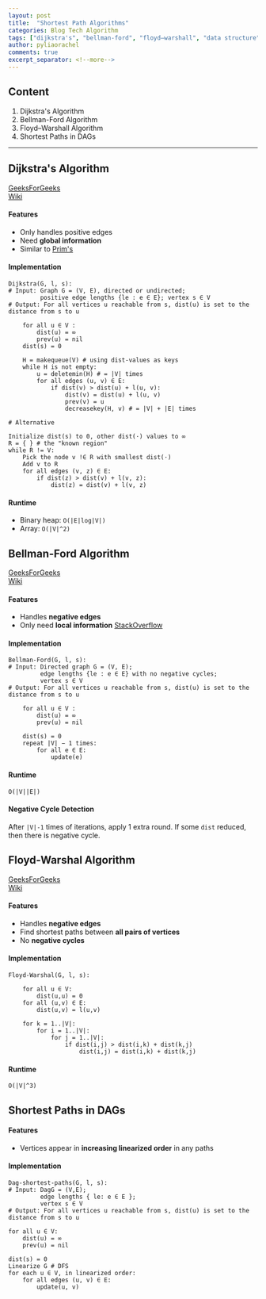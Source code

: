 ```yaml
---
layout: post
title:  "Shortest Path Algorithms"
categories: Blog Tech Algorithm
tags: ["dijkstra's", "bellman-ford", "floyd–warshall", "data structure", "algorithm"]
author: pyliaorachel
comments: true
excerpt_separator: <!--more-->
---
```


## Content

1. Dijkstra's Algorithm
2. Bellman-Ford Algorithm
3. Floyd–Warshall Algorithm
4. Shortest Paths in DAGs

<!--more-->
---
## Dijkstra's Algorithm

[GeeksForGeeks](http://www.geeksforgeeks.org/greedy-algorithms-set-6-dijkstras-shortest-path-algorithm/)  
[Wiki](https://en.wikipedia.org/wiki/Dijkstra%27s_algorithm)

#### Features

- Only handles positive edges
- Need __global information__
- Similar to [Prim's](http://www.geeksforgeeks.org/greedy-algorithms-set-5-prims-minimum-spanning-tree-mst-2/)

#### Implementation

```
Dijkstra(G, l, s):
# Input: Graph G = (V, E), directed or undirected;
		 positive edge lengths {le : e ∈ E}; vertex s ∈ V
# Output: For all vertices u reachable from s, dist(u) is set to the distance from s to u

	for all u ∈ V : 
		dist(u) = ∞
		prev(u) = nil 
	dist(s) = 0

	H = makequeue(V) # using dist-values as keys 
	while H is not empty:
		u = deletemin(H) # = |V| times
		for all edges (u, v) ∈ E:
			if dist(v) > dist(u) + l(u, v): 
				dist(v) = dist(u) + l(u, v) 
				prev(v) = u 
				decreasekey(H, v) # = |V| + |E| times
```
```
# Alternative

Initialize dist(s) to 0, other dist(·) values to ∞ 
R = { } # the "known region"
while R != V:
	Pick the node v !∈ R with smallest dist(·) 
	Add v to R
	for all edges (v, z) ∈ E:
		if dist(z) > dist(v) + l(v, z): 
			dist(z) = dist(v) + l(v, z)
```

#### Runtime

- Binary heap: `O(|E|log|V|)`
- Array: `O(|V|^2)`

## Bellman-Ford Algorithm

[GeeksForGeeks](http://www.geeksforgeeks.org/dynamic-programming-set-23-bellman-ford-algorithm/)  
[Wiki](https://en.wikipedia.org/wiki/Bellman%E2%80%93Ford_algorithm)

#### Features

- Handles __negative edges__
- Only need __local information__ [StackOverflow](http://stackoverflow.com/questions/16273092/difference-between-bellman-ford-and-dijkstras-algorithm)

#### Implementation

```
Bellman-Ford(G, l, s):
# Input: Directed graph G = (V, E);
		 edge lengths {le : e ∈ E} with no negative cycles; 
		 vertex s ∈ V
# Output: For all vertices u reachable from s, dist(u) is set to the distance from s to u

	for all u ∈ V : 
		dist(u) = ∞
		prev(u) = nil
	
	dist(s) = 0
	repeat |V| − 1 times:
		for all e ∈ E: 
			update(e)
```

#### Runtime

`O(|V||E|)`

#### Negative Cycle Detection

After `|V|-1` times of iterations, apply 1 extra round. If some `dist` reduced, then there is negative cycle.

## Floyd-Warshal Algorithm

[GeeksForGeeks](http://www.geeksforgeeks.org/dynamic-programming-set-16-floyd-warshall-algorithm/)  
[Wiki](https://en.wikipedia.org/wiki/Floyd%E2%80%93Warshall_algorithm)

#### Features

- Handles __negative edges__
- Find shortest paths between __all pairs of vertices__
- No __negative cycles__

#### Implementation

```
Floyd-Warshal(G, l, s):

	for all u ∈ V: 
		dist(u,u) = 0
	for all (u,v) ∈ E:
		dist(u,v) = l(u,v)

	for k = 1..|V|:
		for i = 1..|V|:
			for j = 1..|V|:
				if dist(i,j) > dist(i,k) + dist(k,j)
					dist(i,j) = dist(i,k) + dist(k,j)
```

#### Runtime

`O(|V|^3)`

## Shortest Paths in DAGs

#### Features

- Vertices appear in __increasing linearized order__ in any paths

#### Implementation

```
Dag-shortest-paths(G, l, s):
# Input: DagG = (V,E);
		 edge lengths { le: e ∈ E };
		 vertex s ∈ V
# Output: For all vertices u reachable from s, dist(u) is set to the distance from s to u

for all u ∈ V: 
	dist(u) = ∞
	prev(u) = nil

dist(s) = 0
Linearize G # DFS
for each u ∈ V, in linearized order:
	for all edges (u, v) ∈ E: 
		update(u, v)
```





















